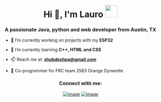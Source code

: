 <h1 align="center">Hi 👋, I'm Lauro <img height="40" src="https://emoji.gg/assets/emoji/7333-parrotdance.gif"></h1>
<h3 align="center">A passionate Java, python and web developer from Austin, TX</h3>

- 🔭 I’m currently working on projects with my **ESP32**

- 🌱 I’m currently learning **C++, HTML and CSS**

- 📫 Reach me at: **shubdeshpa@gmail.com**

- 🤖 Co-programmer for FRC team 2583 Orange Dynamite
  
<h3 align="center">Connect with me:</h3>
<div align="center">

[![image](https://img.shields.io/badge/LinkedIn-0077B5?style=for-the-badge&logo=linkedin&logoColor=white)]([https://www.linkedin.com/in/lauro_brant-1](https://www.linkedin.com/in/shubhankar-deshpande/)/)
[![image](https://img.shields.io/badge/Gmail-D14836?style=for-the-badge&logo=gmail&logoColor=white)](mailto:produtor.shubdeshpa@gmail.com)
  
</div>
